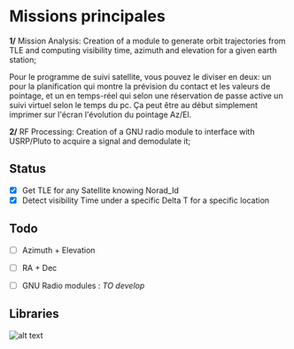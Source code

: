 # Missions principales

**1/** Mission Analysis: Creation of a module to generate orbit trajectories from TLE and computing visibility time, azimuth and elevation for a given earth station;

Pour le programme de suivi satellite, vous pouvez le diviser en deux: un pour la planification qui montre la prévision du contact et les valeurs de pointage, et un en temps-réel qui selon une réservation de passe active un suivi virtuel selon le temps du pc. Ça peut être au début simplement imprimer sur l'écran l'évolution du pointage Az/El.

**2/** RF Processing: Creation of a GNU radio module to interface with USRP/Pluto to acquire a signal and demodulate it;

## Status

- [x] Get TLE for any Satellite knowing Norad_Id
- [x] Detect visibility Time under a specific Delta T for a specific location

## Todo
- [ ] Azimuth + Elevation
- [ ] RA + Dec

- [ ] GNU  Radio modules : *TO develop*

## Libraries

![alt text](https://rhodesmill.org/skyfield/_static/logo.png)